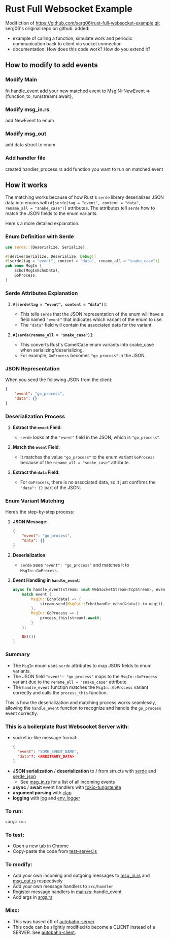 # Rust Full Websocket Example

Modifiction of https://github.com/serg06/rust-full-websocket-example.git serg06's original repo on github.
added:
- example of calling a function, simulate work and periodic communication back to client via socket connection
- documentation.  How does this code work?  How do you extend it?


## How to modify to add events
### Modify Main
fn handle_event
add your new matched event to MsgIN::NewEvent => {function_to_run(stream).await},

### Modify msg_in.rs
add NewEvent to enum

### Modify msg_out
add data struct to enum

### Add handler file
created handler_process.rs
add function you want to run on matched event


## How it works
The matching works because of how Rust's `serde` library deserializes JSON data into enums with `#[serde(tag = "event", content = "data", rename_all = "snake_case")]` attributes. The attributes tell `serde` how to match the JSON fields to the enum variants. 

Here's a more detailed explanation:

### Enum Definition with Serde

```rust
use serde::{Deserialize, Serialize};

#[derive(Serialize, Deserialize, Debug)]
#[serde(tag = "event", content = "data", rename_all = "snake_case")]
pub enum MsgIn {
    Echo(MsgInEchoData),
    GoProcess,
}
```

### Serde Attributes Explanation

1. **`#[serde(tag = "event", content = "data")]`**:
   - This tells `serde` that the JSON representation of the enum will have a field named `"event"` that indicates which variant of the enum to use.
   - The `"data"` field will contain the associated data for the variant.

2. **`#[serde(rename_all = "snake_case")]`**:
   - This converts Rust's CamelCase enum variants into snake_case when serializing/deserializing.
   - For example, `GoProcess` becomes `"go_process"` in the JSON.

### JSON Representation

When you send the following JSON from the client:

```json
{
    "event": "go_process",
    "data": {}
}
```

### Deserialization Process

1. **Extract the `event` Field**:
   - `serde` looks at the `"event"` field in the JSON, which is `"go_process"`.

2. **Match the `event` Field**:
   - It matches the value `"go_process"` to the enum variant `GoProcess` because of the `rename_all = "snake_case"` attribute.

3. **Extract the `data` Field**:
   - For `GoProcess`, there is no associated data, so it just confirms the `"data": {}` part of the JSON.

### Enum Variant Matching

Here’s the step-by-step process:

1. **JSON Message**:
   ```json
   {
       "event": "go_process",
       "data": {}
   }
   ```

2. **Deserialization**:
   - `serde` sees `"event": "go_process"` and matches it to `MsgIn::GoProcess`.

3. **Event Handling in `handle_event`**:
   ```rust
   async fn handle_event(stream: &mut WebSocketStream<TcpStream>, event: MsgIn) -> Res<()> {
       match event {
           MsgIn::Echo(data) => {
               stream.send(MsgOut::Echo(handle_echo(&data)).to_msg()).await?
           },
           MsgIn::GoProcess => {
               process_this(stream).await;
           }
       };

       Ok(())
   }
   ```

### Summary

- The `MsgIn` enum uses `serde` attributes to map JSON fields to enum variants.
- The JSON field `"event": "go_process"` maps to the `MsgIn::GoProcess` variant due to the `rename_all = "snake_case"` attribute.
- The `handle_event` function matches the `MsgIn::GoProcess` variant correctly and calls the `process_this` function.

This is how the deserialization and matching process works seamlessly, allowing the `handle_event` function to recognize and handle the `go_process` event correctly.




### This is a boilerplate Rust Websocket Server with:

- socket.io-like message format:
  ```json
  {
    "event": "SOME_EVENT_NAME",
    "data"?: <ARBITRARY_DATA>
  }
  ```
- **JSON serialization** / **deserialization** to / from structs with [serde](https://docs.rs/serde/latest/serde/) and [serde_json](https://docs.rs/serde_json/latest/serde_json/)
  - See [msg_in.rs](src/msg/msg_in.rs) for a list of all incoming events
- **async** / **await** event handlers with [tokio-tungstenite](https://docs.rs/tokio-tungstenite/latest/tokio_tungstenite/)
- **argument parsing** with [clap](https://docs.rs/clap/latest/clap/)
- **logging** with [log](https://docs.rs/log/latest/log/) and [env_logger](https://docs.rs/env_logger/latest/env_logger/)

### To run:

```sh
cargo run
```

### To test:

- Open a new tab in Chrome
- Copy-paste the code from [test-server.js](scripts/test-server.js)

### To modify:

- Add your own incoming and outgoing messages to [msg_in.rs](src/msg/msg_in.rs) and [msg_out.rs](src/msg/msg_out.rs) respectively
- Add your own message handlers to `src/handler`
- Register message handlers in [main.rs](src/main.rs)::handle_event
- Add args in [args.rs](src/args.rs)

### Misc:

- This was based off of [autobahn-server](https://github.com/snapview/tokio-tungstenite/blob/master/examples/autobahn-server.rs).
- This code can be slightly modified to become a CLIENT instead of a SERVER. See [autobahn-client](https://github.com/snapview/tokio-tungstenite/blob/master/examples/autobahn-client.rs).
